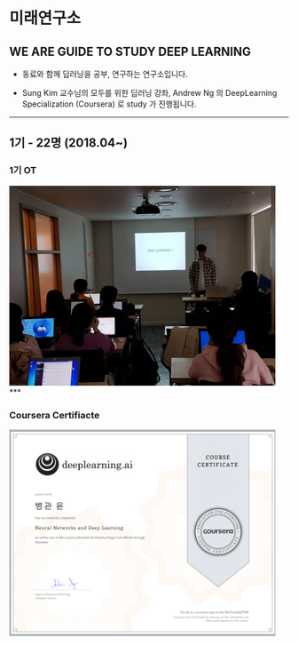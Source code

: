 ﻿# 미래연구소
## WE ARE GUIDE TO STUDY DEEP LEARNING

* 동료와 함께 딥러닝을 공부, 연구하는 연구소입니다.

+ Sung Kim 교수님의 모두를 위한 딥러닝 강좌,  Andrew Ng 의 DeepLearning Specialization (Coursera) 로 study 가 진행됩니다.
***
## 1기 - 22명 (2018.04~)
### 1기 OT  
<img src="/image/20180415i.jpg" width="480" height="360">
***

### Coursera Certifiacte
<img src="/image/Neural Networks and Deep Learning.png" width="480" height="372">